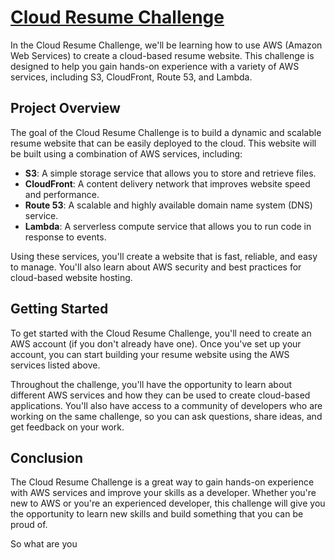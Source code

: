 # [Cloud Resume Challenge](https://cloudresumechallenge.dev/docs/the-challenge/aws/)

In the Cloud Resume Challenge, we'll be learning how to use AWS (Amazon Web Services) to create a cloud-based resume website. This challenge is designed to help you gain hands-on experience with a variety of AWS services, including S3, CloudFront, Route 53, and Lambda.

## Project Overview

The goal of the Cloud Resume Challenge is to build a dynamic and scalable resume website that can be easily deployed to the cloud. This website will be built using a combination of AWS services, including:

- **S3**: A simple storage service that allows you to store and retrieve files.
- **CloudFront**: A content delivery network that improves website speed and performance.
- **Route 53**: A scalable and highly available domain name system (DNS) service.
- **Lambda**: A serverless compute service that allows you to run code in response to events.

Using these services, you'll create a website that is fast, reliable, and easy to manage. You'll also learn about AWS security and best practices for cloud-based website hosting.

## Getting Started

To get started with the Cloud Resume Challenge, you'll need to create an AWS account (if you don't already have one). Once you've set up your account, you can start building your resume website using the AWS services listed above.

Throughout the challenge, you'll have the opportunity to learn about different AWS services and how they can be used to create cloud-based applications. You'll also have access to a community of developers who are working on the same challenge, so you can ask questions, share ideas, and get feedback on your work.

## Conclusion

The Cloud Resume Challenge is a great way to gain hands-on experience with AWS services and improve your skills as a developer. Whether you're new to AWS or you're an experienced developer, this challenge will give you the opportunity to learn new skills and build something that you can be proud of.

So what are you

